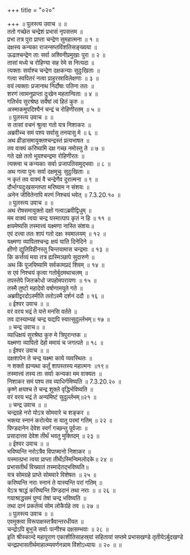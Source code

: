 +++
title = "०२०"

+++
॥ पुलस्त्य उवाच ॥ ॥  
ततो गच्छेत चन्द्रेशं प्रभासं नृपसत्तम ॥  
प्रभा तत्र पुरा प्राप्ता चन्द्रेण सुमहात्मना ॥ १ ॥  
दक्षस्य कन्यका राजन्सप्तविंशतिसङ्ख्यया ॥  
ऊढाश्चन्द्रेण ताः सर्वा अश्विनीप्रमुखाः पुरा ॥ २ ॥  
तासां मध्ये च रोहिण्या सह रेमे स नित्यदा ॥  
त्यक्ताः सर्वाश्च चन्द्रेण दक्षकन्याः सुदुःखिताः ॥  
गत्वा स्वपितरं नत्वा प्राहुरस्राविलेक्षणाः ॥ ३ ॥  
वयं त्यक्ताः प्रजानाथ निर्दोषाः पतिना ततः ॥  
शरणं त्वामनुप्राप्ता दुःखेन महतान्विताः ॥ ४ ॥  
गतिर्भव सुरश्रेष्ठ सर्वेषां त्वं हितं कुरु ॥  
अस्माकमुपदिश्यैनं चन्द्रं च रोहिणीरतम् ॥ ५ ॥  
॥ पुलस्त्य उवाच ॥ ॥  
स तासां वचनं श्रुत्वा गतो यत्र निशाकरः ॥  
अब्रवीच्च समं पश्य सर्वासु तनयासु मे ॥ ६ ॥  
अथ व्रीडासमायुक्तश्चन्द्रस्तं प्रत्यभाषत ॥  
तव वाक्यं करिष्यामि दक्ष गच्छ नमोस्तु ते ॥ ७ ॥  
गते दक्षे ततो भूयश्चन्द्रमा रोहिणीरतः ॥  
त्यक्त्वा च कन्यकाः सर्वाः प्रजापतिसमुद्भवाः ॥ ८ ॥  
अथ गत्वा पुनः सर्वा दक्षमूचुः सुदुःखिताः ॥  
न कृतं तव वाक्यं वै चन्द्रेणैव दुरात्मना ॥ ९ ॥  
दौर्भाग्यदुःखसन्तप्ता मरिष्याम न संशयः ॥  
अनेन जीवितेनापि मरणं निश्चयं भवेत् ॥ 7.3.20.१० ॥  
॥ पुलस्त्य उवाच ॥ ॥  
अथ रोषसमायुक्तो दक्षो गत्वाऽब्रवीद्विधुम् ॥  
मम वाक्यं त्वया चन्द्र यस्मात्पाप कृतं न हि ॥ ११ ॥  
क्षयमेष्यसि तस्मात्त्वं यक्ष्मणा नास्ति संशयः॥  
एवं दत्त्वा ततः शापं गतो दक्षः स्वमालयम् ॥ १२ ॥  
यक्ष्मणा व्यापितश्चन्द्रः क्षयं याति दिनेदिने ॥  
क्षीणो द्युतिविहीनस्तु चिन्तयामास चन्द्रमाः ॥ १३ ॥  
कि कर्त्तव्यं मया तत्र ह्यस्मिञ्छापे सुदारुणे ॥  
अथ किं पूजयिष्यामि सर्वकामप्रदं शिवम् ॥ १४ ॥  
स एवं निश्चयं कृत्वा गतोर्बुदमथाचलम् ॥  
तपस्तेपे जितक्रोधो जपहोमपरायणः ॥ १५ ॥  
तस्मै तुष्टो महादेवो वर्षाणामयुते गते ॥  
अब्रवीद्वरदोऽस्मीति ततोऽस्मै दर्शनं ददौ ॥ १६ ॥  
॥ ईश्वर उवाच ॥ ॥  
वरं वरय भद्रं ते यत्ते मनसि वर्तते ॥  
तव दास्याम्यहं चन्द्र यद्यपि स्यात्सुदुर्ल्लभम्॥ १७ ॥  
॥ चन्द्र उवाच॥ ॥  
व्याधिक्षयं सुरश्रेष्ठ कुरु मे त्रिपुरान्तक ॥  
यक्ष्मणा व्यापितो देहो ममायं च जगत्पते ॥ १८ ॥  
॥ ईश्वर उवाच ॥ ॥  
दक्षशापेन ते चन्द्र यक्ष्मा काये व्यवस्थितः ॥  
न शक्तो ह्यन्यथा कर्तुं शापस्तस्य महात्मनः ॥१९॥  
तस्मात्त्वं तस्य ताः सर्वाः कन्यका मम वाक्यतः ॥  
निशाकर समं पश्य तव व्याधिर्गमिष्यति ॥ 7.3.20.२० ॥  
कृष्णे क्षयश्च ते चन्द्र शुक्ले वृद्धिर्भविष्यति ॥  
वरं वरय भद्रं ते अन्यमिष्टं सुदुर्ल्लभम्॥२१ ॥  
॥ चन्द्र उवाच ॥ ॥  
चन्द्रग्रहे नरो योऽत्र सोमवारे च शङ्कर ॥  
भक्त्या स्नानं करोत्येव स यातु परमां गतिम् ॥ २२ ॥  
पिण्डदानेन देवेश स्वर्गं गच्छन्तु पूर्वजाः ॥  
प्रसादात्तव देवेश तीर्थं भवतु मुक्तिदम् ॥ २३ ॥  
॥ ईश्वर उवाच ॥ ॥  
भविष्यन्ति नरोऽत्रैव विपाप्मानो निशाकर ॥  
यस्मात्प्रभा त्वया प्राप्ता तीर्थेऽस्मिन्विमलोदके॥ २४ ॥  
प्रभासतीर्थं विख्यातं तस्मादेतद्भविष्यति॥  
यत्र सोमग्रहे प्राप्ते सोमवारे विशेषतः ॥ २५ ॥  
करिष्यन्ति नराः स्नानं ते यास्यन्ति परां गतिम् ॥  
येऽत्र श्राद्धं करिष्यन्ति पिण्डदानं तथा नराः ॥ ॥ २६ ॥  
गयाश्राद्धसमं पुण्यं तेषां चन्द्र भविष्यति ॥  
तथा दानं प्रकर्तव्यं सोम लोकैर्ग्रहे तव ॥ २७ ॥  
॥ पुलस्त्य उवाच ॥ ॥  
एवमुक्त्वा विरूपाक्षस्तत्रैवान्तरधीयत ॥  
चन्द्रोऽपि बुभुजे सर्वाः पत्नीश्च दक्षसम्भवाः ॥ २८ ॥  
इति श्रीस्कान्दे महापुराण एकाशीतिसाहस्र्यां सहितायां सप्तमे प्रभासखण्डे तृतीयेऽर्बुदखण्डे चन्द्रप्रभासतीर्थमाहात्म्यवर्णनन्नाम विंशोऽध्यायः ॥ २० ॥ ॥